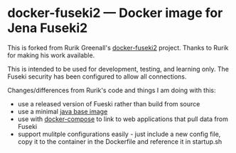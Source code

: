 # docker-fuseki2 — Docker image for Jena Fuseki2

This is forked from Rurik Greenall's [docker-fuseki2](https://github.com/brinxmat/docker-fuseki2/) project.  Thanks to Rurik for making his work available.

This is intended to be used for development, testing, and learning only.  The Fuseki security has been configured to allow all connections.

Changes/differences from Rurik's code and things I am doing with this:

 - use a released version of Fueski rather than build from source
 - use a minimal [java base image](https://registry.hub.docker.com/u/library/java/)
 - use with [docker-compose](https://docs.docker.com/compose/) to link to web applications that pull data from Fuseki
 - support mulitple configurations easily - just include a new config file, copy it to the container in the Dockerfile and reference it in startup.sh


